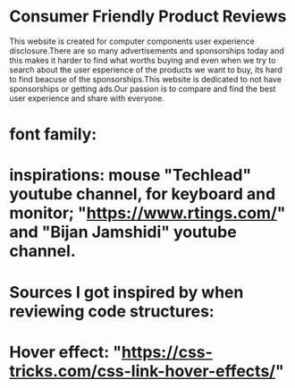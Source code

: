 # Consumer Friendly Product Reviews

This website is created for computer components user experience disclosure.There are so many advertisements and sponsorships today and this makes it harder to find what worths buying and even when we try to search about the user esperience of the products we want to buy, its hard to find beacuse of the sponsorships.This website is dedicated to not have sponsorships or getting ads.Our passion is to compare and find the best user experience and share with everyone.

# font family:  

# inspirations: mouse "Techlead" youtube channel, for keyboard and monitor; "https://www.rtings.com/" and "Bijan Jamshidi" youtube channel.

# Sources I got inspired by when reviewing code structures:

# Hover effect: "https://css-tricks.com/css-link-hover-effects/"

